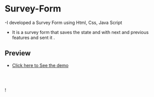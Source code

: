 # Survey-Form
 -I developed a Survey Form using Html, Css, Java Script
- It is a survey form that saves the state and with next and previous features and sent it .
  

## Preview 
- [Click here to See the demo ](file:///C:/Users/Sunaina/AndroidStudioProjects/survey%20form/index.html)
 
<br/> 
<br/> 

!
